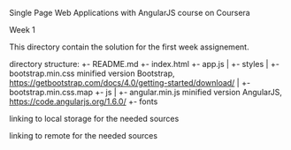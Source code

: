 Single Page Web Applications with AngularJS
course on Coursera

Week 1

This directory contain the solution for the first week assignement.

directory structure:
+- README.md
+- index.html
+- app.js
|
+- styles
|   +- bootstrap.min.css      minified version Bootstrap, https://getbootstrap.com/docs/4.0/getting-started/download/
|   +- bootstrap.min.css.map
+- js
|   +- angular.min.js         minified version AngularJS, https://code.angularjs.org/1.6.0/
+- fonts

linking to local storage for the needed sources
<link rel="stylesheet" href="styles/bootstrap.min.css">
<script src="js/angular.min.js"></script>

linking to remote for the needed sources
<link rel="stylesheet" href="https://maxcdn.bootstrapcdn.com/bootstrap/3.3.7/css/bootstrap.min.css" integrity="sha384-BVYiiSIFeK1dGmJRAkycuHAHRg32OmUcww7on3RYdg4Va+PmSTsz/K68vbdEjh4u" crossorigin="anonymous">
<script src="https://ajax.googleapis.com/ajax/libs/angularjs/1.6.0/angular.min.js"></script>
